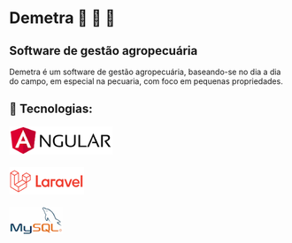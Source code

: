 # Demetra :tractor: :corn: :cow2: 

## Software de gestão agropecuária
Demetra é um software de gestão agropecuária,  baseando-se no dia a dia do campo, em especial na pecuaria, com foco em pequenas propriedades.

## :wrench: Tecnologias:
#### ![Angular CLI version 8.3.18](/README/angular.png)
#### ![Laravel](/README/laravel.png) 
#### ![Laravel](/README/mysql.png) 
